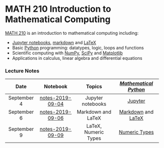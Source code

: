 # MATH 210 Introduction to Mathematical Computing

[MATH 210](https://courses.students.ubc.ca/cs/courseschedule?pname=subjarea&tname=subj-course&dept=MATH&course=210) is an introduction to mathematical computing including:

* [Jupyter notebooks](http://jupyter.org/), [markdown](https://en.wikipedia.org/wiki/Markdown) and [LaTeX](https://en.wikibooks.org/wiki/LaTeX/Mathematics)
* Basic [Python](https://www.python.org/) programming: datatypes, logic, loops and functions
* Scientific computing with [NumPy](http://www.numpy.org/), [SciPy](https://scipy.org/) and [Matplotlib](https://matplotlib.org/)
* Applications in calculus, linear algebra and differential equations

### Lecture Notes

| Date | Notebook | Topics | [*Mathematical Python*](http://www.math.ubc.ca/~pwalls/math-python) |
| :---: | :---: | :---: | :---: |
| September 4 | [notes-2019-09-04](notes-week-01/notes-2019-09-04.ipynb) | Jupyter notebooks | [Jupyter](http://www.math.ubc.ca/~pwalls/math-python/jupyter/notebook/) |
| September 6 | [notes-2019-09-06](notes-week-01/notes-2019-09-06.ipynb) | Markdown and LaTeX | [Markdown](http://www.math.ubc.ca/~pwalls/math-python/jupyter/markdown/) and [LaTeX](http://www.math.ubc.ca/~pwalls/math-python/jupyter/latex/) |
| September 9 | [notes-2019-09-09](notes-week-02/notes-2019-09-09.ipynb) | LaTeX, Numeric Types | [Numeric Types](http://www.math.ubc.ca/~pwalls/math-python/python/numbers/) |

